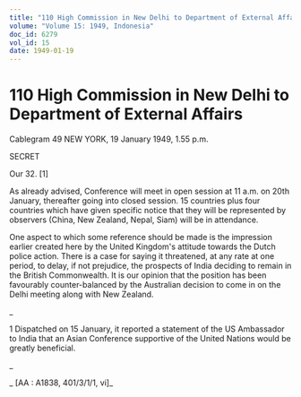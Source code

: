 ```yaml
---
title: "110 High Commission in New Delhi to Department of External Affairs"
volume: "Volume 15: 1949, Indonesia"
doc_id: 6279
vol_id: 15
date: 1949-01-19
---
```


# 110 High Commission in New Delhi to Department of External Affairs

Cablegram 49 NEW YORK, 19 January 1949, 1.55 p.m.

SECRET

Our 32. [1]

As already advised, Conference will meet in open session at 11 a.m. on 20th January, thereafter going into closed session. 15 countries plus four countries which have given specific notice that they will be represented by observers (China, New Zealand, Nepal, Siam) will be in attendance.

One aspect to which some reference should be made is the impression earlier created here by the United Kingdom's attitude towards the Dutch police action. There is a case for saying it threatened, at any rate at one period, to delay, if not prejudice, the prospects of India deciding to remain in the British Commonwealth. It is our opinion that the position has been favourably counter-balanced by the Australian decision to come in on the Delhi meeting along with New Zealand.

_

1 Dispatched on 15 January, it reported a statement of the US Ambassador to India that an Asian Conference supportive of the United Nations would be greatly beneficial.

_

_ [AA : A1838, 401/3/1/1, vi]_
